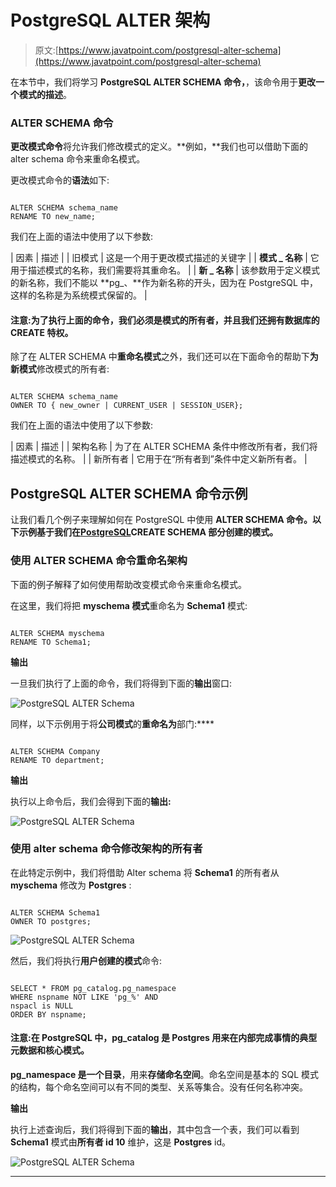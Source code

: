# PostgreSQL ALTER 架构

> 原文:[https://www.javatpoint.com/postgresql-alter-schema](https://www.javatpoint.com/postgresql-alter-schema)

在本节中，我们将学习 **PostgreSQL ALTER SCHEMA 命令，**，该命令用于**更改一个模式的描述**。

### ALTER SCHEMA 命令

**更改模式命令**将允许我们修改模式的定义。**例如，**我们也可以借助下面的 alter schema 命令来重命名模式。

更改模式命令的**语法**如下:

```

ALTER SCHEMA schema_name 
RENAME TO new_name;

```

我们在上面的语法中使用了以下参数:

| 因素 | 描述 |
| 旧模式 | 这是一个用于更改模式描述的关键字 |
| **模式 _ 名称** | 它用于描述模式的名称，我们需要将其重命名。 |
| **新 _ 名称** | 该参数用于定义模式的新名称，我们不能以 **pg_、**作为新名称的开头，因为在 PostgreSQL 中，这样的名称是为系统模式保留的。 |

#### 注意:为了执行上面的命令，我们必须是模式的所有者，并且我们还拥有数据库的 CREATE 特权。

除了在 ALTER SCHEMA 中**重命名模式**之外，我们还可以在下面命令的帮助下**为新模式**修改模式的所有者:

```

ALTER SCHEMA schema_name 
OWNER TO { new_owner | CURRENT_USER | SESSION_USER};

```

我们在上面的语法中使用了以下参数:

| 因素 | 描述 |
| 架构名称 | 为了在 ALTER SCHEMA 条件中修改所有者，我们将描述模式的名称。 |
| 新所有者 | 它用于在“所有者到”条件中定义新所有者。 |

## PostgreSQL ALTER SCHEMA 命令示例

让我们看几个例子来理解如何在 PostgreSQL 中使用 **ALTER SCHEMA 命令。以下示例基于我们在[PostgreSQL](https://www.javatpoint.com/postgresql-tutorial)**CREATE SCHEMA 部分**创建的模式。**

### 使用 ALTER SCHEMA 命令重命名架构

下面的例子解释了如何使用帮助改变模式命令来重命名模式。

在这里，我们将把 **myschema 模式**重命名为 **Schema1** 模式:

```

ALTER SCHEMA myschema
RENAME TO Schema1;

```

**输出**

一旦我们执行了上面的命令，我们将得到下面的**输出**窗口:

![PostgreSQL ALTER Schema](../Images/0769fb8ec1a4bdd1b1d6df86e7b6a84f.png)

同样，以下示例用于将**公司模式**的**重命名为**部门:****

```

ALTER SCHEMA Company
RENAME TO department;

```

**输出**

执行以上命令后，我们会得到下面的**输出:**

![PostgreSQL ALTER Schema](../Images/4ed14351f0f085c86396224e4b0a186d.png)

### 使用 alter schema 命令修改架构的所有者

在此特定示例中，我们将借助 Alter schema 将 **Schema1** 的所有者从 **myschema** 修改为 **Postgres** :

```

ALTER SCHEMA Schema1
OWNER TO postgres;

```

![PostgreSQL ALTER Schema](../Images/057e97d5535fb0f358e0e633a12c5ef8.png)

然后，我们将执行**用户创建的模式**命令:

```

SELECT * FROM pg_catalog.pg_namespace
WHERE nspname NOT LIKE 'pg_%' AND
nspacl is NULL
ORDER BY nspname;

```

#### 注意:在 PostgreSQL 中，pg_catalog 是 Postgres 用来在内部完成事情的典型元数据和核心模式。

**pg_namespace 是一个目录**，用来**存储命名空间**。命名空间是基本的 SQL 模式的结构，每个命名空间可以有不同的类型、关系等集合。没有任何名称冲突。

**输出**

执行上述查询后，我们将得到下面的**输出**，其中包含一个表，我们可以看到 **Schema1** 模式由**所有者 id 10** 维护，这是 **Postgres** id。

![PostgreSQL ALTER Schema](../Images/5ea96a75f8201f0a7383393cab4159b2.png)

* * *